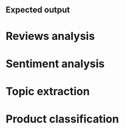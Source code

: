 ## Expected output

# Reviews analysis

# Sentiment analysis

# Topic extraction

# Product classification

